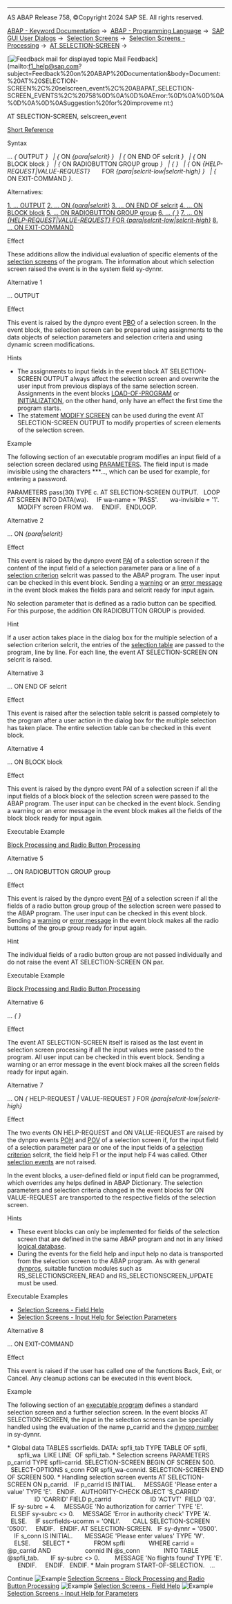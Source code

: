  

* * *

AS ABAP Release 758, ©Copyright 2024 SAP SE. All rights reserved.

[ABAP - Keyword Documentation](https://help.sap.com/doc/abapdocu_latest_index_htm/latest/en-US/abenabap.htm) →  [ABAP - Programming Language](https://help.sap.com/doc/abapdocu_latest_index_htm/latest/en-US/abenabap_reference.htm) →  [SAP GUI User Dialogs](https://help.sap.com/doc/abapdocu_latest_index_htm/latest/en-US/abenabap_screens.htm) →  [Selection Screens](https://help.sap.com/doc/abapdocu_latest_index_htm/latest/en-US/abenselection_screen.htm) →  [Selection Screens - Processing](https://help.sap.com/doc/abapdocu_latest_index_htm/latest/en-US/abenselection_screen_events.htm) →  [AT SELECTION-SCREEN](https://help.sap.com/doc/abapdocu_latest_index_htm/latest/en-US/abapat_selection-screen.htm) → 

 [![](Mail.gif?object=Mail.gif "Feedback mail for displayed topic") Mail Feedback](mailto:f1_help@sap.com?subject=Feedback%20on%20ABAP%20Documentation&body=Document:%20AT%20SELECTION-SCREEN%2C%20selscreen_event%2C%20ABAPAT_SELECTION-SCREEN_EVENTS%2C%20758%0D%0A%0D%0AError:%0D%0A%0D%0A%0D%0A%0D%0ASuggestion%20for%20improveme
nt:)

AT SELECTION-SCREEN, selscreen\_event

[Short Reference](https://help.sap.com/doc/abapdocu_latest_index_htm/latest/en-US/abapat_selection-screen_shortref.htm)

Syntax

... *{* OUTPUT *}*
  *|* *{* ON *{*para*|*selcrit*}* *}*
  *|* *{* ON END OF selcrit *}*
  *|* *{* ON BLOCK block *}*
  *|* *{* ON RADIOBUTTON GROUP group *}*
  *|* *{* *}*
  *|* *{* ON *{*HELP-REQUEST*|*VALUE-REQUEST*}*
      FOR *{*para*|*selcrit-low*|*selcrit-high*}* *}*
  *|* *{* ON EXIT-COMMAND *}*.

Alternatives:

[1\. ... OUTPUT](#!ABAP_ALTERNATIVE_1@1@)
[2\. ... ON *{*para*|*selcrit*}*](#!ABAP_ALTERNATIVE_2@2@)
[3\. ... ON END OF selcrit](#!ABAP_ALTERNATIVE_3@3@)
[4\. ... ON BLOCK block](#!ABAP_ALTERNATIVE_4@4@)
[5\. ... ON RADIOBUTTON GROUP group](#!ABAP_ALTERNATIVE_5@5@)
[6\. ... *{* *}*](#!ABAP_ALTERNATIVE_6@6@)
[7\. ... ON *{*HELP-REQUEST*|*VALUE-REQUEST*}* FOR *{*para*|*selcrit-low*|*selcrit-high*}*](#!ABAP_ALTERNATIVE_7@7@)
[8\. ... ON EXIT-COMMAND](#!ABAP_ALTERNATIVE_8@8@)

Effect

These additions allow the individual evaluation of specific elements of the [selection screens](https://help.sap.com/doc/abapdocu_latest_index_htm/latest/en-US/abenselection_screen_glosry.htm "Glossary Entry") of the program. The information about which selection screen raised the event is in the system field sy-dynnr.

Alternative 1   

... OUTPUT

Effect

This event is raised by the dynpro event [PBO](https://help.sap.com/doc/abapdocu_latest_index_htm/latest/en-US/abenpbo_glosry.htm "Glossary Entry") of a selection screen. In the event block, the selection screen can be prepared using assignments to the data objects of selection parameters and selection criteria and using dynamic screen modifications.

Hints

-   The assignments to input fields in the event block AT SELECTION-SCREEN OUTPUT always affect the selection screen and overwrite the user input from previous displays of the same selection screen. Assignments in the event blocks [LOAD-OF-PROGRAM](https://help.sap.com/doc/abapdocu_latest_index_htm/latest/en-US/abapload-of-program.htm) or [INITIALIZATION](https://help.sap.com/doc/abapdocu_latest_index_htm/latest/en-US/abapinitialization.htm), on the other hand, only have an effect the first time the program starts.
-   The statement [MODIFY SCREEN](https://help.sap.com/doc/abapdocu_latest_index_htm/latest/en-US/abapmodify_screen.htm) can be used during the event AT SELECTION-SCREEN OUTPUT to modify properties of screen elements of the selection screen.

Example

The following section of an executable program modifies an input field of a selection screen declared using [PARAMETERS](https://help.sap.com/doc/abapdocu_latest_index_htm/latest/en-US/abapparameters.htm). The field input is made invisible using the characters \*\*\*..., which can be used for example, for entering a password.

PARAMETERS pass(30) TYPE c.
AT SELECTION-SCREEN OUTPUT.
  LOOP AT SCREEN INTO DATA(wa).
    IF wa-name = 'PASS'.
      wa-invisible = '1'.
      MODIFY screen FROM wa.
    ENDIF.
  ENDLOOP.

Alternative 2   

... ON *{*para*|*selcrit*}*

Effect

This event is raised by the dynpro event [PAI](https://help.sap.com/doc/abapdocu_latest_index_htm/latest/en-US/abenpai_glosry.htm "Glossary Entry") of a selection screen if the content of the input field of a selection parameter para or a line of a [selection criterion](https://help.sap.com/doc/abapdocu_latest_index_htm/latest/en-US/abenselection_criterion_glosry.htm "Glossary Entry") selcrit was passed to the ABAP program. The user input can be checked in this event block. Sending a [warning](https://help.sap.com/doc/abapdocu_latest_index_htm/latest/en-US/abenwarning_glosry.htm "Glossary Entry") or an [error message](https://help.sap.com/doc/abapdocu_latest_index_htm/latest/en-US/abenerror_message_glosry.htm "Glossary Entry") in the event block makes the fields para and selcrit ready for input again.

No selection parameter that is defined as a radio button can be specified. For this purpose, the addition ON RADIOBUTTON GROUP is provided.

Hint

If a user action takes place in the dialog box for the multiple selection of a selection criterion selcrit, the entries of the [selection table](https://help.sap.com/doc/abapdocu_latest_index_htm/latest/en-US/abenselection_table_glosry.htm "Glossary Entry") are passed to the program, line by line. For each line, the event AT SELECTION-SCREEN ON selcrit is raised.

Alternative 3   

... ON END OF selcrit

Effect

This event is raised after the selection table selcrit is passed completely to the program after a user action in the dialog box for the multiple selection has taken place. The entire selection table can be checked in this event block.

Alternative 4   

... ON BLOCK block

Effect

This event is raised by the dynpro event PAI of a selection screen if all the input fields of a block block of the selection screen were passed to the ABAP program. The user input can be checked in the event block. Sending a warning or an error message in the event block makes all the fields of the block block ready for input again.

Executable Example

[Block Processing and Radio Button Processing](https://help.sap.com/doc/abapdocu_latest_index_htm/latest/en-US/abensel_screen_at_sel_on_abexa.htm)

Alternative 5   

... ON RADIOBUTTON GROUP group

Effect

This event is raised by the dynpro event [PAI](https://help.sap.com/doc/abapdocu_latest_index_htm/latest/en-US/abenpai_glosry.htm "Glossary Entry") of a selection screen if all the fields of a radio button group group of the selection screen were passed to the ABAP program. The user input can be checked in this event block. Sending a [warning](https://help.sap.com/doc/abapdocu_latest_index_htm/latest/en-US/abenwarning_glosry.htm "Glossary Entry") or [error message](https://help.sap.com/doc/abapdocu_latest_index_htm/latest/en-US/abenerror_message_glosry.htm "Glossary Entry") in the event block makes all the radio buttons of the group group ready for input again.

Hint

The individual fields of a radio button group are not passed individually and do not raise the event AT SELECTION-SCREEN ON par.

Executable Example

[Block Processing and Radio Button Processing](https://help.sap.com/doc/abapdocu_latest_index_htm/latest/en-US/abensel_screen_at_sel_on_abexa.htm)

Alternative 6   

... *{* *}*

Effect

The event AT SELECTION-SCREEN itself is raised as the last event in selection screen processing if all the input values were passed to the program. All user input can be checked in this event block. Sending a warning or an error message in the event block makes all the screen fields ready for input again.

Alternative 7   

... ON *{* HELP-REQUEST *|* VALUE-REQUEST *}* FOR *{*para*|*selcrit-low*|*selcrit-high*}*

Effect

The two events ON HELP-REQUEST and ON VALUE-REQUEST are raised by the dynpro events [POH](https://help.sap.com/doc/abapdocu_latest_index_htm/latest/en-US/abenpoh_glosry.htm "Glossary Entry") and [POV](https://help.sap.com/doc/abapdocu_latest_index_htm/latest/en-US/abenpov_glosry.htm "Glossary Entry") of a selection screen if, for the input field of a selection parameter para or one of the input fields of a [selection criterion](https://help.sap.com/doc/abapdocu_latest_index_htm/latest/en-US/abenselection_criterion_glosry.htm "Glossary Entry") selcrit, the field help F1 or the input help F4 was called. Other [selection events](https://help.sap.com/doc/abapdocu_latest_index_htm/latest/en-US/abenselection_screen_event_glosry.htm "Glossary Entry") are not raised.

In the event blocks, a user-defined field or input field can be programmed, which overrides any helps defined in ABAP Dictionary. The selection parameters and selection criteria changed in the event blocks for ON VALUE-REQUEST are transported to the respective fields of the selection screen.

Hints

-   These event blocks can only be implemented for fields of the selection screen that are defined in the same ABAP program and not in any linked [logical database](https://help.sap.com/doc/abapdocu_latest_index_htm/latest/en-US/abenlogical_data_base_glosry.htm "Glossary Entry").
-   During the events for the field help and input help no data is transported from the selection screen to the ABAP program. As with general [dynpros](https://help.sap.com/doc/abapdocu_latest_index_htm/latest/en-US/abendynpro_glosry.htm "Glossary Entry"), suitable function modules such as RS\_SELECTIONSCREEN\_READ and RS\_SELECTIONSCREEN\_UPDATE must be used.

Executable Examples

-   [Selection Screens - Field Help](https://help.sap.com/doc/abapdocu_latest_index_htm/latest/en-US/abensel_screen_f1_help_abexa.htm)
-   [Selection Screens - Input Help for Selection Parameters](https://help.sap.com/doc/abapdocu_latest_index_htm/latest/en-US/abensel_screen_f1_help_abexa.htm)

Alternative 8   

... ON EXIT-COMMAND

Effect

This event is raised if the user has called one of the functions Back, Exit, or Cancel. Any cleanup actions can be executed in this event block.

Example

The following section of an [executable program](https://help.sap.com/doc/abapdocu_latest_index_htm/latest/en-US/abenexecutable_program_glosry.htm "Glossary Entry") defines a standard selection screen and a further selection screen. In the event blocks AT SELECTION-SCREEN, the input in the selection screens can be specially handled using the evaluation of the name p\_carrid and the [dynpro number](https://help.sap.com/doc/abapdocu_latest_index_htm/latest/en-US/abendynpro_number_glosry.htm "Glossary Entry") in sy-dynnr.

\* Global data
TABLES sscrfields.
DATA: spfli\_tab TYPE TABLE OF spfli,
      spfli\_wa  LIKE LINE  OF spfli\_tab.
\* Selection screens
PARAMETERS p\_carrid TYPE spfli-carrid.
SELECTION-SCREEN BEGIN OF SCREEN 500.
  SELECT-OPTIONS s\_conn FOR spfli\_wa-connid.
SELECTION-SCREEN END OF SCREEN 500.
\* Handling selection screen events
AT SELECTION-SCREEN ON p\_carrid.
  IF p\_carrid IS INITIAL.
    MESSAGE 'Please enter a value' TYPE 'E'.
  ENDIF.
  AUTHORITY-CHECK OBJECT 'S\_CARRID'
                      ID 'CARRID' FIELD p\_carrid
                      ID 'ACTVT'  FIELD '03'.
  IF sy-subrc = 4.
    MESSAGE 'No authorization for carrier' TYPE 'E'.
  ELSEIF sy-subrc <> 0.
    MESSAGE 'Error in authority check' TYPE 'A'.
  ELSE.
    IF sscrfields-ucomm = 'ONLI'.
      CALL SELECTION-SCREEN '0500'.
    ENDIF.
  ENDIF.
AT SELECTION-SCREEN.
  IF sy-dynnr = '0500'.
    IF s\_conn IS INITIAL.
      MESSAGE 'Please enter values' TYPE 'W'.
    ELSE.
      SELECT \*
             FROM spfli
             WHERE carrid = @p\_carrid AND
                   connid IN @s\_conn
             INTO TABLE @spfli\_tab.
      IF sy-subrc <> 0.
        MESSAGE 'No flights found' TYPE 'E'.
      ENDIF.
    ENDIF.
  ENDIF.
\* Main program
START-OF-SELECTION.
  ...

Continue
![Example](exa.gif "Example") [Selection Screens - Block Processing and Radio Button Processing](https://help.sap.com/doc/abapdocu_latest_index_htm/latest/en-US/abensel_screen_at_sel_on_abexa.htm)
![Example](exa.gif "Example") [Selection Screens - Field Help](https://help.sap.com/doc/abapdocu_latest_index_htm/latest/en-US/abensel_screen_f1_help_abexa.htm)
![Example](exa.gif "Example") [Selection Screens - Input Help for Parameters](https://help.sap.com/doc/abapdocu_latest_index_htm/latest/en-US/abensel_screen_f4_help_abexa.htm)